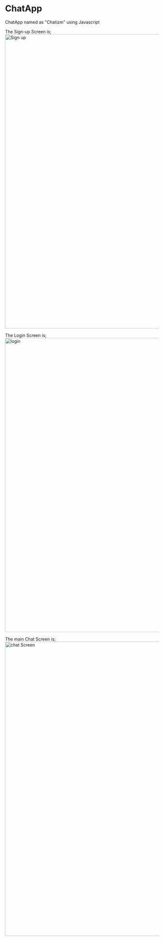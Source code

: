 # ChatApp
ChatApp named as "Chatizm" using Javascript

The Sign-up Screen is;
<img width="960" alt="Sign up" src="https://github.com/user-attachments/assets/18e8a770-586f-4293-971c-d6800fff791b">

The Login Screen is;
<img width="960" alt="login" src="https://github.com/user-attachments/assets/750bddc1-0ade-4a77-b97e-50c5d0119e8e">

The main Chat Screen is;
<img width="960" alt="chat Screen" src="https://github.com/user-attachments/assets/b48faa7d-07ef-43c7-9533-3ecad4e33cee">



